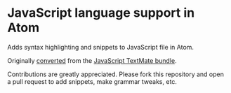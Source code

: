 # JavaScript language support in Atom

Adds syntax highlighting and snippets to JavaScript file in Atom.

Originally [converted](http://atom.io/docs/latest/converting-a-text-mate-bundle)
from the [JavaScript TextMate bundle](https://github.com/textmate/javascript.tmbundle).

Contributions are greatly appreciated. Please fork this repository and open a
pull request to add snippets, make grammar tweaks, etc.
